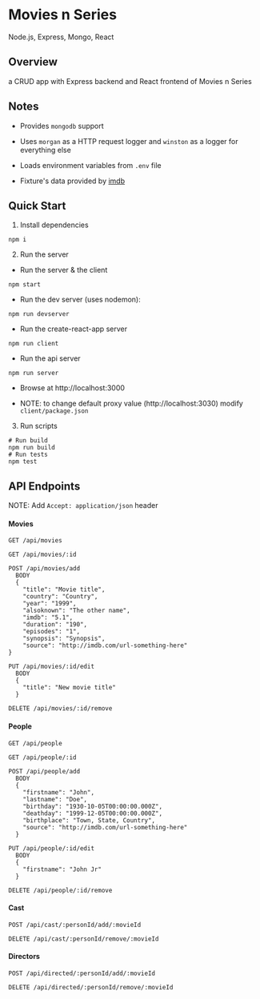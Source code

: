# Movies n Series

Node.js, Express, Mongo, React

## Overview

a CRUD app with Express backend and React frontend of Movies n Series

## Notes

- Provides `mongodb` support

- Uses `morgan` as a HTTP request logger and `winston` as a logger for everything else

- Loads environment variables from `.env` file

- Fixture's data provided by [imdb](https://www.imdb.com)

## Quick Start

1. Install dependencies

  ```
  npm i
  ```

2. Run the server

  - Run the server & the client

  ```
  npm start
  ```

  - Run the dev server (uses nodemon):

  ```
  npm run devserver
  ```

  - Run the create-react-app server

  ```
  npm run client
  ```

  - Run the api server

  ```
  npm run server
  ```

  - Browse at http://localhost:3000

  - NOTE: to change default proxy value (http://localhost:3030) modify `client/package.json`

3. Run scripts

  ```
  # Run build
  npm run build
  # Run tests
  npm test
  ```

## API Endpoints

  NOTE: Add `Accept: application/json` header
  
#### Movies

  ```
  GET /api/movies
  
  GET /api/movies/:id
  
  POST /api/movies/add
    BODY
    {
      "title": "Movie title",
      "country": "Country",
      "year": "1999",
      "alsoknown": "The other name",
      "imdb": "5.1",
      "duration": "190",
      "episodes": "1",
      "synopsis": "Synopsis",
      "source": "http://imdb.com/url-something-here"
  }

  PUT /api/movies/:id/edit
    BODY
    {
      "title": "New movie title"
    }

  DELETE /api/movies/:id/remove
  ```

#### People

  ```
  GET /api/people

  GET /api/people/:id

  POST /api/people/add
    BODY
    {
      "firstname": "John",
      "lastname": "Doe",
      "birthday": "1930-10-05T00:00:00.000Z",
      "deathday": "1999-12-05T00:00:00.000Z",
      "birthplace": "Town, State, Country",
      "source": "http://imdb.com/url-something-here"
    }

  PUT /api/people/:id/edit
    BODY
    {
      "firstname": "John Jr"
    }

  DELETE /api/people/:id/remove
  ```

#### Cast

  ```
  POST /api/cast/:personId/add/:movieId

  DELETE /api/cast/:personId/remove/:movieId
  ```

#### Directors

  ```
  POST /api/directed/:personId/add/:movieId

  DELETE /api/directed/:personId/remove/:movieId
```

